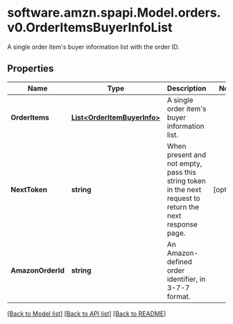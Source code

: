 # software.amzn.spapi.Model.orders.v0.OrderItemsBuyerInfoList
A single order item's buyer information list with the order ID.

## Properties

Name | Type | Description | Notes
------------ | ------------- | ------------- | -------------
**OrderItems** | [**List&lt;OrderItemBuyerInfo&gt;**](OrderItemBuyerInfo.md) | A single order item&#39;s buyer information list. | 
**NextToken** | **string** | When present and not empty, pass this string token in the next request to return the next response page. | [optional] 
**AmazonOrderId** | **string** | An Amazon-defined order identifier, in 3-7-7 format. | 

[[Back to Model list]](../README.md#documentation-for-models) [[Back to API list]](../README.md#documentation-for-api-endpoints) [[Back to README]](../README.md)

